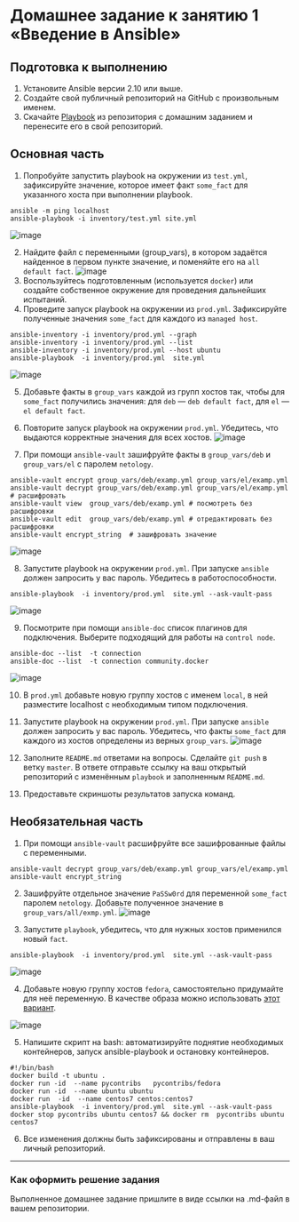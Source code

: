 
# Домашнее задание к занятию 1 «Введение в Ansible»

## Подготовка к выполнению

1. Установите Ansible версии 2.10 или выше.
2. Создайте свой публичный репозиторий на GitHub с произвольным именем.
3. Скачайте [Playbook](./playbook/) из репозитория с домашним заданием и перенесите его в свой репозиторий.

## Основная часть

1. Попробуйте запустить playbook на окружении из `test.yml`, зафиксируйте значение, которое имеет факт `some_fact` для указанного хоста при выполнении playbook.
```
ansible -m ping localhost
ansible-playbook -i inventory/test.yml site.yml 
```

![image](https://github.com/anmiroshnichenko/shdevops/blob/ansible/01-base/screenshots/1_1.jpg)

2. Найдите файл с переменными (group_vars), в котором задаётся найденное в первом пункте значение, и поменяйте его на `all default fact`.
![image](https://github.com/anmiroshnichenko/shdevops/blob/ansible/01-base/screenshots/1_2.jpg)
3. Воспользуйтесь подготовленным (используется `docker`) или создайте собственное окружение для проведения дальнейших испытаний.
4. Проведите запуск playbook на окружении из `prod.yml`. Зафиксируйте полученные значения `some_fact` для каждого из `managed host`.
```
ansible-inventory -i inventory/prod.yml --graph
ansible-inventory -i inventory/prod.yml --list
ansible-inventory -i inventory/prod.yml --host ubuntu
ansible-playbook  -i inventory/prod.yml  site.yml
```
![image](https://github.com/anmiroshnichenko/shdevops/blob/ansible/01-base/screenshots/1_4.jpg)

5. Добавьте факты в `group_vars` каждой из групп хостов так, чтобы для `some_fact` получились значения: для `deb` — `deb default fact`, для `el` — `el default fact`.
6.  Повторите запуск playbook на окружении `prod.yml`. Убедитесь, что выдаются корректные значения для всех хостов.
![image](https://github.com/anmiroshnichenko/shdevops/blob/ansible/01-base/screenshots/1_6.jpg)

7. При помощи `ansible-vault` зашифруйте факты в `group_vars/deb` и `group_vars/el` с паролем `netology`.
```
ansible-vault encrypt group_vars/deb/examp.yml group_vars/el/examp.yml
ansible-vault decrypt group_vars/deb/examp.yml group_vars/el/examp.yml # расшифровать
ansible-vault view  group_vars/deb/examp.yml # посмотреть без расшифровки  
ansible-vault edit  group_vars/deb/examp.yml # отредактировать без расшифровки 
ansible-vault encrypt_string  # зашифровать значение 

```
![image](https://github.com/anmiroshnichenko/shdevops/blob/ansible/01-base/screenshots/1_7.jpg)

8. Запустите playbook на окружении `prod.yml`. При запуске `ansible` должен запросить у вас пароль. Убедитесь в работоспособности.
```
ansible-playbook  -i inventory/prod.yml  site.yml --ask-vault-pass
```
![image](https://github.com/anmiroshnichenko/shdevops/blob/ansible/01-base/screenshots/1_8.jpg)

9. Посмотрите при помощи `ansible-doc` список плагинов для подключения. Выберите подходящий для работы на `control node`.
```
ansible-doc --list  -t connection
ansible-doc --list  -t connection community.docker
```
![image](https://github.com/anmiroshnichenko/shdevops/blob/ansible/01-base/screenshots/1_9.jpg)

10. В `prod.yml` добавьте новую группу хостов с именем  `local`, в ней разместите localhost с необходимым типом подключения.
11. Запустите playbook на окружении `prod.yml`. При запуске `ansible` должен запросить у вас пароль. Убедитесь, что факты `some_fact` для каждого из хостов определены из верных `group_vars`.
![image](https://github.com/anmiroshnichenko/shdevops/blob/ansible/01-base/screenshots/1_11.jpg)

12. Заполните `README.md` ответами на вопросы. Сделайте `git push` в ветку `master`. В ответе отправьте ссылку на ваш открытый репозиторий с изменённым `playbook` и заполненным `README.md`.
13. Предоставьте скриншоты результатов запуска команд.

## Необязательная часть

1. При помощи `ansible-vault` расшифруйте все зашифрованные файлы с переменными.
```
ansible-vault decrypt group_vars/deb/examp.yml group_vars/el/examp.yml
ansible-vault encrypt_string
```
2. Зашифруйте отдельное значение `PaSSw0rd` для переменной `some_fact` паролем `netology`. Добавьте полученное значение в `group_vars/all/exmp.yml`.
![image](https://github.com/anmiroshnichenko/shdevops/blob/ansible/01-base/screenshots/2_2.jpg)

3. Запустите `playbook`, убедитесь, что для нужных хостов применился новый `fact`.
```
ansible-playbook  -i inventory/prod.yml  site.yml --ask-vault-pass
```
![image](https://github.com/anmiroshnichenko/shdevops/blob/ansible/01-base/screenshots/2_3.jpg)

4. Добавьте новую группу хостов `fedora`, самостоятельно придумайте для неё переменную. В качестве образа можно использовать [этот вариант](https://hub.docker.com/r/pycontribs/fedora).

![image](https://github.com/anmiroshnichenko/shdevops/blob/ansible/01-base/screenshots/2_4.jpg)

5. Напишите скрипт на bash: автоматизируйте поднятие необходимых контейнеров, запуск ansible-playbook и остановку контейнеров.
```
#!/bin/bash
docker build -t ubuntu .
docker run -id  --name pycontribs   pycontribs/fedora
docker run -id  --name ubuntu ubuntu
docker run  -id  --name centos7 centos:centos7
ansible-playbook  -i inventory/prod.yml  site.yml --ask-vault-pass
docker stop pycontribs ubuntu centos7 && docker rm  pycontribs ubuntu centos7 
```
6. Все изменения должны быть зафиксированы и отправлены в ваш личный репозиторий.

---

### Как оформить решение задания

Выполненное домашнее задание пришлите в виде ссылки на .md-файл в вашем репозитории.


